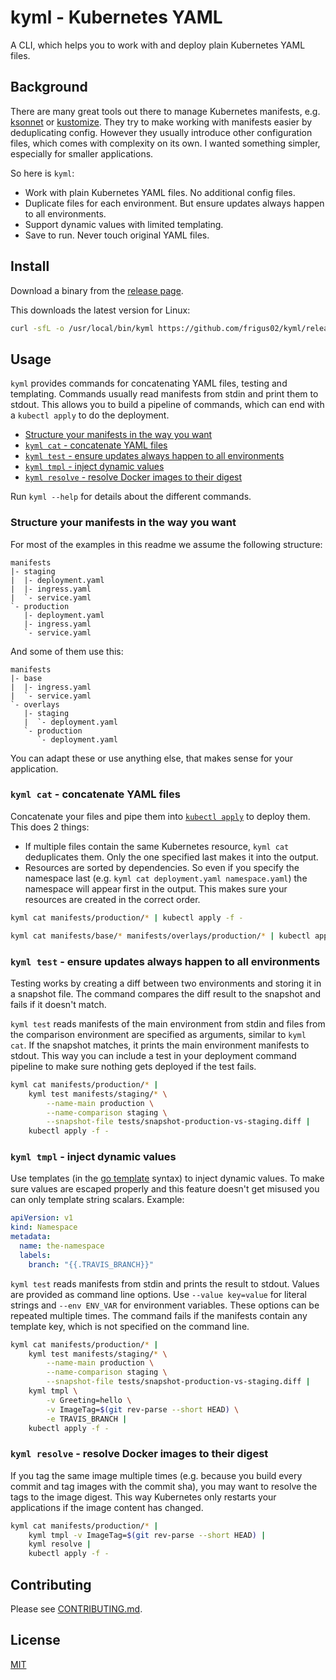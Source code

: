 # kyml - Kubernetes YAML

A CLI, which helps you to work with and deploy plain Kubernetes YAML files.

## Background

There are many great tools out there to manage Kubernetes manifests, e.g. [ksonnet](https://ksonnet.io/) or [kustomize](https://github.com/kubernetes-sigs/kustomize). They try to make working with manifests easier by deduplicating config. However they usually introduce other configuration files, which comes with complexity on its own. I wanted something simpler, especially for smaller applications.

So here is `kyml`:

- Work with plain Kubernetes YAML files. No additional config files.
- Duplicate files for each environment. But ensure updates always happen to all environments.
- Support dynamic values with limited templating.
- Save to run. Never touch original YAML files.

## Install

Download a binary from the [release page](https://github.com/frigus02/kyml/releases).

This downloads the latest version for Linux:

```sh
curl -sfL -o /usr/local/bin/kyml https://github.com/frigus02/kyml/releases/download/v20190831/kyml_20190831_linux_amd64 && chmod +x /usr/local/bin/kyml
```

## Usage

`kyml` provides commands for concatenating YAML files, testing and templating. Commands usually read manifests from stdin and print them to stdout. This allows you to build a pipeline of commands, which can end with a `kubectl apply` to do the deployment.

- [Structure your manifests in the way you want](#structure-your-manifests-in-the-way-you-want)
- [`kyml cat` - concatenate YAML files](#kyml-cat---concatenate-yaml-files)
- [`kyml test` - ensure updates always happen to all environments](#kyml-test---ensure-updates-always-happen-to-all-environments)
- [`kyml tmpl` - inject dynamic values](#kyml-tmpl---inject-dynamic-values)
- [`kyml resolve` - resolve Docker images to their digest](#kyml-resolve---resolve-docker-images-to-their-digest)

Run `kyml --help` for details about the different commands.

### Structure your manifests in the way you want

For most of the examples in this readme we assume the following structure:

```
manifests
|- staging
|  |- deployment.yaml
|  |- ingress.yaml
|  `- service.yaml
`- production
   |- deployment.yaml
   |- ingress.yaml
   `- service.yaml
```

And some of them use this:

```
manifests
|- base
|  |- ingress.yaml
|  `- service.yaml
`- overlays
   |- staging
   |  `- deployment.yaml
   `- production
      `- deployment.yaml
```

You can adapt these or use anything else, that makes sense for your application.

### `kyml cat` - concatenate YAML files

Concatenate your files and pipe them into [`kubectl apply`](https://kubernetes.io/docs/reference/generated/kubectl/kubectl-commands#apply) to deploy them. This does 2 things:

- If multiple files contain the same Kubernetes resource, `kyml cat` deduplicates them. Only the one specified last makes it into the output.
- Resources are sorted by dependencies. So even if you specify the namespace last (e.g. `kyml cat deployment.yaml namespace.yaml`) the namespace will appear first in the output. This makes sure your resources are created in the correct order.

```sh
kyml cat manifests/production/* | kubectl apply -f -
```

```sh
kyml cat manifests/base/* manifests/overlays/production/* | kubectl apply -f -
```

### `kyml test` - ensure updates always happen to all environments

Testing works by creating a diff between two environments and storing it in a snapshot file. The command compares the diff result to the snapshot and fails if it doesn't match.

`kyml test` reads manifests of the main environment from stdin and files from the comparison environment are specified as arguments, similar to `kyml cat`. If the snapshot matches, it prints the main environment manifests to stdout. This way you can include a test in your deployment command pipeline to make sure nothing gets deployed if the test fails.

```sh
kyml cat manifests/production/* |
    kyml test manifests/staging/* \
        --name-main production \
        --name-comparison staging \
        --snapshot-file tests/snapshot-production-vs-staging.diff |
    kubectl apply -f -
```

### `kyml tmpl` - inject dynamic values

Use templates (in the [go template](https://golang.org/pkg/text/template/) syntax) to inject dynamic values. To make sure values are escaped properly and this feature doesn't get misused you can only template string scalars. Example:

```yaml
apiVersion: v1
kind: Namespace
metadata:
  name: the-namespace
  labels:
    branch: "{{.TRAVIS_BRANCH}}"
```

`kyml test` reads manifests from stdin and prints the result to stdout. Values are provided as command line options. Use `--value key=value` for literal strings and `--env ENV_VAR` for environment variables. These options can be repeated multiple times. The command fails if the manifests contain any template key, which is not specified on the command line.

```sh
kyml cat manifests/production/* |
    kyml test manifests/staging/* \
        --name-main production \
        --name-comparison staging \
        --snapshot-file tests/snapshot-production-vs-staging.diff |
    kyml tmpl \
        -v Greeting=hello \
        -v ImageTag=$(git rev-parse --short HEAD) \
        -e TRAVIS_BRANCH |
    kubectl apply -f -
```

### `kyml resolve` - resolve Docker images to their digest

If you tag the same image multiple times (e.g. because you build every commit and tag images with the commit sha), you may want to resolve the tags to the image digest. This way Kubernetes only restarts your applications if the image content has changed.

```sh
kyml cat manifests/production/* |
    kyml tmpl -v ImageTag=$(git rev-parse --short HEAD) |
    kyml resolve |
    kubectl apply -f -
```

## Contributing

Please see [CONTRIBUTING.md](CONTRIBUTING.md).

## License

[MIT](LICENSE)
